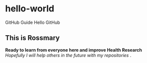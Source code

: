 # hello-world
GitHub Guide 
<h>Hello GitHub </h1> <h2> This is Rossmary </h2>
**Ready to learn from everyone here and improve Health Research**
<em>Hopefully I will help others in the future with my repositories </em>.
